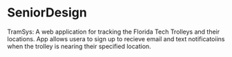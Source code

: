 # SeniorDesign

TramSys: A web application for tracking the Florida Tech Trolleys and their locations. App allows usera to sign up to recieve 
email and text notificatoiins when the trolley is nearing their specified location.
